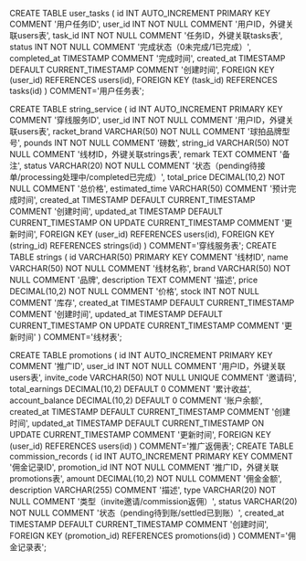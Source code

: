 CREATE TABLE user_tasks (
    id INT AUTO_INCREMENT PRIMARY KEY COMMENT '用户任务ID',
    user_id INT NOT NULL COMMENT '用户ID，外键关联users表',
    task_id INT NOT NULL COMMENT '任务ID，外键关联tasks表',
    status INT NOT NULL COMMENT '完成状态（0未完成/1已完成）',
    completed_at TIMESTAMP COMMENT '完成时间',
    created_at TIMESTAMP DEFAULT CURRENT_TIMESTAMP COMMENT '创建时间',
    FOREIGN KEY (user_id) REFERENCES users(id),
    FOREIGN KEY (task_id) REFERENCES tasks(id)
) COMMENT='用户任务表';


CREATE TABLE string_service (
    id INT AUTO_INCREMENT PRIMARY KEY COMMENT '穿线服务ID',
    user_id INT NOT NULL COMMENT '用户ID，外键关联users表',
    racket_brand VARCHAR(50) NOT NULL COMMENT '球拍品牌型号',
    pounds INT NOT NULL COMMENT '磅数',
    string_id VARCHAR(50) NOT NULL COMMENT '线材ID，外键关联strings表',
    remark TEXT COMMENT '备注',
    status VARCHAR(20) NOT NULL COMMENT '状态（pending待接单/processing处理中/completed已完成）',
    total_price DECIMAL(10,2) NOT NULL COMMENT '总价格',
    estimated_time VARCHAR(50) COMMENT '预计完成时间',
    created_at TIMESTAMP DEFAULT CURRENT_TIMESTAMP COMMENT '创建时间',
    updated_at TIMESTAMP DEFAULT CURRENT_TIMESTAMP ON UPDATE CURRENT_TIMESTAMP COMMENT '更新时间',
    FOREIGN KEY (user_id) REFERENCES users(id),
    FOREIGN KEY (string_id) REFERENCES strings(id)
) COMMENT='穿线服务表';
CREATE TABLE strings (
    id VARCHAR(50) PRIMARY KEY COMMENT '线材ID',
    name VARCHAR(50) NOT NULL COMMENT '线材名称',
    brand VARCHAR(50) NOT NULL COMMENT '品牌',
    description TEXT COMMENT '描述',
    price DECIMAL(10,2) NOT NULL COMMENT '价格',
    stock INT NOT NULL COMMENT '库存',
    created_at TIMESTAMP DEFAULT CURRENT_TIMESTAMP COMMENT '创建时间',
    updated_at TIMESTAMP DEFAULT CURRENT_TIMESTAMP ON UPDATE CURRENT_TIMESTAMP COMMENT '更新时间'
) COMMENT='线材表';

CREATE TABLE promotions (
    id INT AUTO_INCREMENT PRIMARY KEY COMMENT '推广ID',
    user_id INT NOT NULL COMMENT '用户ID，外键关联users表',
    invite_code VARCHAR(50) NOT NULL UNIQUE COMMENT '邀请码',
    total_earnings DECIMAL(10,2) DEFAULT 0 COMMENT '累计收益',
    account_balance DECIMAL(10,2) DEFAULT 0 COMMENT '账户余额',
    created_at TIMESTAMP DEFAULT CURRENT_TIMESTAMP COMMENT '创建时间',
    updated_at TIMESTAMP DEFAULT CURRENT_TIMESTAMP ON UPDATE CURRENT_TIMESTAMP COMMENT '更新时间',
    FOREIGN KEY (user_id) REFERENCES users(id)
) COMMENT='推广返佣表';
CREATE TABLE commission_records (
    id INT AUTO_INCREMENT PRIMARY KEY COMMENT '佣金记录ID',
    promotion_id INT NOT NULL COMMENT '推广ID，外键关联promotions表',
    amount DECIMAL(10,2) NOT NULL COMMENT '佣金金额',
    description VARCHAR(255) COMMENT '描述',
    type VARCHAR(20) NOT NULL COMMENT '类型（invite邀请/commission返佣）',
    status VARCHAR(20) NOT NULL COMMENT '状态（pending待到账/settled已到账）',
    created_at TIMESTAMP DEFAULT CURRENT_TIMESTAMP COMMENT '创建时间',
    FOREIGN KEY (promotion_id) REFERENCES promotions(id)
) COMMENT='佣金记录表';